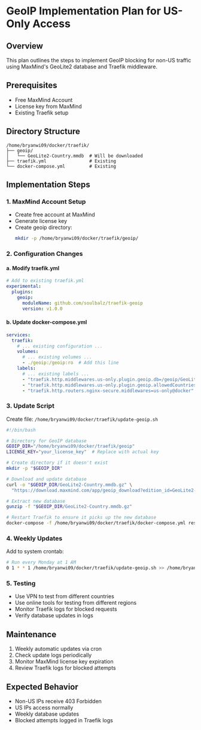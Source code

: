 # GeoIP Implementation Plan for US-Only Access

## Overview
This plan outlines the steps to implement GeoIP blocking for non-US traffic using MaxMind's GeoLite2 database and Traefik middleware.

## Prerequisites
- Free MaxMind Account
- License key from MaxMind
- Existing Traefik setup

## Directory Structure
```
/home/bryanwi09/docker/traefik/
├── geoip/
│   └── GeoLite2-Country.mmdb  # Will be downloaded
├── traefik.yml                # Existing
└── docker-compose.yml         # Existing
```

## Implementation Steps

### 1. MaxMind Account Setup
- Create free account at MaxMind
- Generate license key
- Create geoip directory:
  ```bash
  mkdir -p /home/bryanwi09/docker/traefik/geoip/
  ```

### 2. Configuration Changes

#### a. Modify traefik.yml
```yaml
# Add to existing traefik.yml
experimental:
  plugins:
    geoip:
      moduleName: github.com/soulbalz/traefik-geoip
      version: v1.0.0
```

#### b. Update docker-compose.yml
```yaml
services:
  traefik:
    # ... existing configuration ...
    volumes:
      # ... existing volumes ...
      - ./geoip:/geoip:ro  # Add this line
    labels:
      # ... existing labels ...
      - "traefik.http.middlewares.us-only.plugin.geoip.db=/geoip/GeoLite2-Country.mmdb"
      - "traefik.http.middlewares.us-only.plugin.geoip.allowedCountries=US"
      - "traefik.http.routers.nginx-secure.middlewares=us-only@docker"
```

### 3. Update Script
Create file: `/home/bryanwi09/docker/traefik/update-geoip.sh`
```bash
#!/bin/bash

# Directory for GeoIP database
GEOIP_DIR="/home/bryanwi09/docker/traefik/geoip"
LICENSE_KEY="your_license_key"  # Replace with actual key

# Create directory if it doesn't exist
mkdir -p "$GEOIP_DIR"

# Download and update database
curl -o "$GEOIP_DIR/GeoLite2-Country.mmdb.gz" \
  "https://download.maxmind.com/app/geoip_download?edition_id=GeoLite2-Country&license_key=$LICENSE_KEY&suffix=tar.gz"

# Extract new database
gunzip -f "$GEOIP_DIR/GeoLite2-Country.mmdb.gz"

# Restart Traefik to ensure it picks up the new database
docker-compose -f /home/bryanwi09/docker/traefik/docker-compose.yml restart traefik
```

### 4. Weekly Updates
Add to system crontab:
```bash
# Run every Monday at 1 AM
0 1 * * 1 /home/bryanwi09/docker/traefik/update-geoip.sh >> /home/bryanwi09/docker/traefik/logs/geoip-update.log 2>&1
```

### 5. Testing
- Use VPN to test from different countries
- Use online tools for testing from different regions
- Monitor Traefik logs for blocked requests
- Verify database updates in logs

## Maintenance
1. Weekly automatic updates via cron
2. Check update logs periodically
3. Monitor MaxMind license key expiration
4. Review Traefik logs for blocked attempts

## Expected Behavior
- Non-US IPs receive 403 Forbidden
- US IPs access normally
- Weekly database updates
- Blocked attempts logged in Traefik logs
